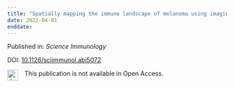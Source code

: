 ```yaml
---
title: "Spatially mapping the immune landscape of melanoma using imaging mass cytometry"
date: 2022-04-01
enddate:
---
```


Published in: *Science Immunology*

DOI: [10.1126/sciimmunol.abi5072](https://doi.org/10.1126/sciimmunol.abi5072)

<img src="https://upload.wikimedia.org/wikipedia/commons/thumb/0/0e/Closed_Access_logo_transparent.svg/1200px-Closed_Access_logo_transparent.svg.png" alt="drawing" width="25" align="left"/> &nbsp;&nbsp;&nbsp;This publication is not available in Open Access.



